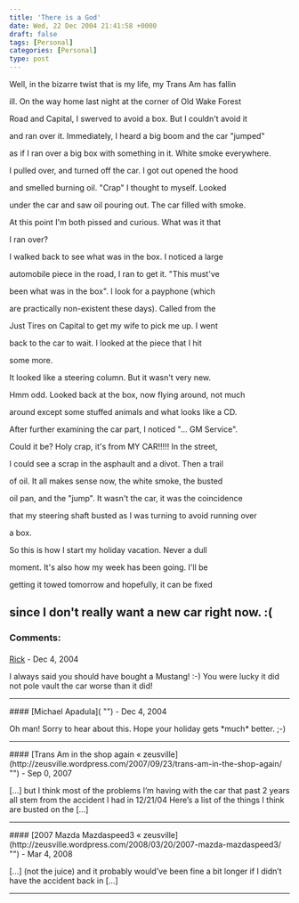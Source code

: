```yaml
---
title: 'There is a God'
date: Wed, 22 Dec 2004 21:41:58 +0000
draft: false
tags: [Personal]
categories: [Personal]
type: post
---
```


Well, in the bizarre twist that is my life, my Trans Am has fallin

ill. On the way home last night at the corner of Old Wake Forest

Road and Capital, I swerved to avoid a box. But I couldn't avoid it

and ran over it. Immediately, I heard a big boom and the car "jumped"

as if I ran over a big box with something in it. White smoke everywhere.

I pulled over, and turned off the car. I got out opened the hood

and smelled burning oil. "Crap" I thought to myself. Looked

under the car and saw oil pouring out. The car filled with smoke.

At this point I'm both pissed and curious. What was it that

I ran over?

I walked back to see what was in the box. I noticed a large

automobile piece in the road, I ran to get it. "This must've

been what was in the box". I look for a payphone (which

are practically non-existent these days). Called from the

Just Tires on Capital to get my wife to pick me up. I went

back to the car to wait. I looked at the piece that I hit

some more.

It looked like a steering column. But it wasn't very new.

Hmm odd. Looked back at the box, now flying around, not much

around except some stuffed animals and what looks like a CD.

After further examining the car part, I noticed "... GM Service".

Could it be? Holy crap, it's from MY CAR!!!!! In the street,

I could see a scrap in the asphault and a divot. Then a trail

of oil. It all makes sense now, the white smoke, the busted

oil pan, and the "jump". It wasn't the car, it was the coincidence

that my steering shaft busted as I was turning to avoid running over

a box.

So this is how I start my holiday vacation. Never a dull

moment. It's also how my week has been going. I'll be

getting it towed tomorrow and hopefully, it can be fixed

since I don't really want a new car right now. :(
---
### Comments:
#### 
[Rick]( "") - <time datetime="2004-12-23 08:18:49">Dec 4, 2004</time>

I always said you should have bought a Mustang! :-) You were lucky it did not pole vault the car worse than it did!
<hr />
#### 
[Michael Apadula]( "") - <time datetime="2004-12-23 19:21:19">Dec 4, 2004</time>

Oh man! Sorry to hear about this. Hope your holiday gets \*much\* better. ;-)
<hr />
#### 
[Trans Am in the shop again &laquo; zeusville](http://zeusville.wordpress.com/2007/09/23/trans-am-in-the-shop-again/ "") - <time datetime="2007-09-23 20:46:45">Sep 0, 2007</time>

\[...\] but I think most of the problems I’m having with the car that past 2 years all stem from the accident I had in 12/21/04 Here’s a list of the things I think are busted on the \[...\]
<hr />
#### 
[2007 Mazda Mazdaspeed3 &laquo; zeusville](http://zeusville.wordpress.com/2008/03/20/2007-mazda-mazdaspeed3/ "") - <time datetime="2008-03-20 21:59:41">Mar 4, 2008</time>

\[...\] (not the juice) and it probably would’ve been fine a bit longer if I didn’t have the accident back in \[...\]
<hr />
